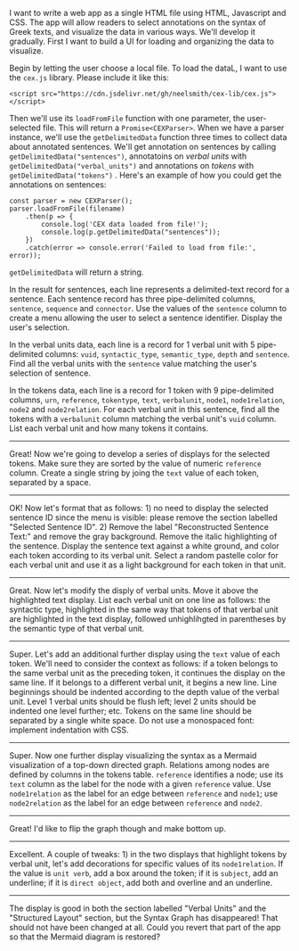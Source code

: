 I want to write a web app as a single HTML file using HTML, Javascript and CSS. The app will allow readers to select annotations on the syntax of Greek texts, and visualize the data in various ways. We'll develop it gradually. First I want to build a UI for loading and organizing the data to visualize. 

Begin by letting the user choose a local file. To load the dataL, I want to use the `cex.js` library. Please include it like this:


```<script src="https://cdn.jsdelivr.net/gh/neelsmith/cex-lib/cex.js"></script>```

Then we'll use its `loadFromFile` function with one parameter, the user-selected file. This will return a `Promise<CEXParser>`. When we have a parser instance, 
we'll use the `getDelimitedData` function three times to collect data about annotated sentences. We'll get annotation on sentences by calling `getDelimitedData("sentences")`, annotatoins on *verbal units* with `getDelimitedData("verbal_units")` and annotations on *tokens* with `getDelimitedData("tokens")` . Here's an example of how you could get the annotations on sentences:

```
const parser = new CEXParser();
parser.loadFromFile(filename)
    .then(p => {
        console.log('CEX data loaded from file!');
        console.log(p.getDelimitedData("sentences"));
    })
    .catch(error => console.error('Failed to load from file:', error));

```


`getDelimitedData` will return a string.

In the result for sentences, each line represents a delimited-text record for a sentence. Each sentence record has three pipe-delimited columns, `sentence`, `sequence` and `connector`. Use the values of the `sentence` column to create a menu allowing the user to select a sentence identifier. Display the user's selection.

In the verbal units data, each line is a record for 1 verbal unit with 5 pipe-delimited columns: `vuid`, `syntactic_type`, `semantic_type`, `depth` and `sentence`. Find all the verbal units with the `sentence` value matching the user's selection of sentence.

In the tokens data, each line is a record for 1 token with 9 pipe-delimited columns, `urn`, `reference`, `tokentype`, `text`, `verbalunit`, `node1`, `node1relation`, `node2` and `node2relation`. For each verbal unit in this sentence, find all the tokens with a `verbalunit` column matching the verbal unit's `vuid` column. List each verbal unit and how many tokens it contains.

---

Great! Now we're going to develop a series of displays for the selected tokens. Make sure they are sorted by the value of numeric `reference` column. Create a single string by joing the `text` value of each token, separated by a space.

---

OK! Now let's format that as follows: 1) no need to display the selected sentence ID since the menu is visible: please remove the section labelled "Selected Sentence ID". 2) Remove the label "Reconstructed Sentence Text:" and remove the gray background. Remove the italic highlighting of the sentence. Display the sentence text against a white ground, and color each token according to its verbal unit. Select a random pastelle color for each verbal unit and use it as a light background for each token in that unit.

---
Great. Now let's modify the disply of verbal units. Move it above the highlighted text display. List each verbal unit on one line as follows: the syntactic type, highlighted in the same way that tokens of that verbal unit are highlighted in the text display, followed unhighlihgted in parentheses by the semantic type of that verbal unit.

---


Super. Let's add an additional further display using the `text` value of each token. We'll need to consider the context as follows: if a token belongs to the same verbal unit as the preceding token, it continues the display on the same line. If it belongs to a different verbal unit, it begins a new line. Line beginnings should be indented according to the depth value of the verbal unit. Level 1 verbal units should be flush left; level 2 units should be indented one level further; etc. Tokens on the same line should be separated by a single white space. Do not use a monospaced font: implement indentation with CSS.

---


Super. Now one further display visualizing the syntax as a Mermaid visualization of a top-down directed graph. Relations among nodes are defined by  columns in the tokens table. `reference` identifies a node; use its `text` column as the label for the node with a given `reference` value.  Use `node1relation` as the label for an edge between `reference` and `node1`; use `node2relation` as the label for an edge between `reference` and `node2`. 

---

Great! I'd like to flip the graph though and make bottom up.

---

Excellent. A couple of tweaks: 1) in the two displays that highlight tokens by verbal unit, let's add decorations for specific values of its `node1relation`. If the value is `unit verb`, add a box around the token; if it is `subject`, add an underline; if it is `direct object`, add both and overline and an underline.

---

The display is good in both the section labelled "Verbal Units" and the "Structured Layout" section, but the Syntax Graph has disappeared! That should not have been changed at all. Could you revert that part of the app so that the Mermaid diagram is restored?